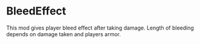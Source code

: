# BleedEffect
This mod gives player bleed effect after taking damage.
Length of bleeding depends on damage taken and players armor.
